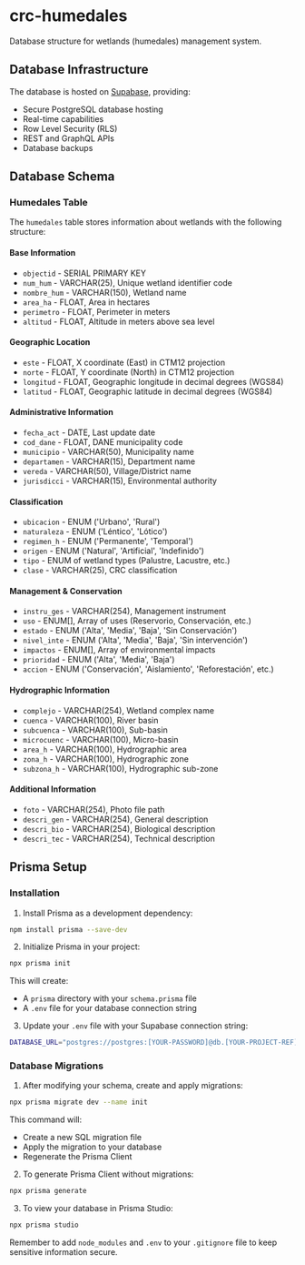 # crc-humedales

Database structure for wetlands (humedales) management system.

## Database Infrastructure

The database is hosted on [Supabase](https://supabase.com), providing:
- Secure PostgreSQL database hosting
- Real-time capabilities
- Row Level Security (RLS)
- REST and GraphQL APIs
- Database backups

## Database Schema

### Humedales Table

The `humedales` table stores information about wetlands with the following structure:

#### Base Information
- `objectid` - SERIAL PRIMARY KEY
- `num_hum` - VARCHAR(25), Unique wetland identifier code
- `nombre_hum` - VARCHAR(150), Wetland name
- `area_ha` - FLOAT, Area in hectares
- `perimetro` - FLOAT, Perimeter in meters
- `altitud` - FLOAT, Altitude in meters above sea level

#### Geographic Location
- `este` - FLOAT, X coordinate (East) in CTM12 projection
- `norte` - FLOAT, Y coordinate (North) in CTM12 projection
- `longitud` - FLOAT, Geographic longitude in decimal degrees (WGS84)
- `latitud` - FLOAT, Geographic latitude in decimal degrees (WGS84)

#### Administrative Information
- `fecha_act` - DATE, Last update date
- `cod_dane` - FLOAT, DANE municipality code
- `municipio` - VARCHAR(50), Municipality name
- `departamen` - VARCHAR(15), Department name
- `vereda` - VARCHAR(50), Village/District name
- `jurisdicci` - VARCHAR(15), Environmental authority

#### Classification
- `ubicacion` - ENUM ('Urbano', 'Rural')
- `naturaleza` - ENUM ('Léntico', 'Lótico')
- `regimen_h` - ENUM ('Permanente', 'Temporal')
- `origen` - ENUM ('Natural', 'Artificial', 'Indefinido')
- `tipo` - ENUM of wetland types (Palustre, Lacustre, etc.)
- `clase` - VARCHAR(25), CRC classification

#### Management & Conservation
- `instru_ges` - VARCHAR(254), Management instrument
- `uso` - ENUM[], Array of uses (Reservorio, Conservación, etc.)
- `estado` - ENUM ('Alta', 'Media', 'Baja', 'Sin Conservación')
- `nivel_inte` - ENUM ('Alta', 'Media', 'Baja', 'Sin intervención')
- `impactos` - ENUM[], Array of environmental impacts
- `prioridad` - ENUM ('Alta', 'Media', 'Baja')
- `accion` - ENUM ('Conservación', 'Aislamiento', 'Reforestación', etc.)

#### Hydrographic Information
- `complejo` - VARCHAR(254), Wetland complex name
- `cuenca` - VARCHAR(100), River basin
- `subcuenca` - VARCHAR(100), Sub-basin
- `microcuenc` - VARCHAR(100), Micro-basin
- `area_h` - VARCHAR(100), Hydrographic area
- `zona_h` - VARCHAR(100), Hydrographic zone
- `subzona_h` - VARCHAR(100), Hydrographic sub-zone

#### Additional Information
- `foto` - VARCHAR(254), Photo file path
- `descri_gen` - VARCHAR(254), General description
- `descri_bio` - VARCHAR(254), Biological description
- `descri_tec` - VARCHAR(254), Technical description

## Prisma Setup

### Installation

1. Install Prisma as a development dependency:
```bash
npm install prisma --save-dev
```

2. Initialize Prisma in your project:
```bash
npx prisma init
```

This will create:
- A `prisma` directory with your `schema.prisma` file
- A `.env` file for your database connection string

3. Update your `.env` file with your Supabase connection string:
```bash
DATABASE_URL="postgres://postgres:[YOUR-PASSWORD]@db.[YOUR-PROJECT-REF].supabase.co:5432/postgres"
```

### Database Migrations

1. After modifying your schema, create and apply migrations:
```bash
npx prisma migrate dev --name init
```

This command will:
- Create a new SQL migration file
- Apply the migration to your database
- Regenerate the Prisma Client

2. To generate Prisma Client without migrations:
```bash
npx prisma generate
```

3. To view your database in Prisma Studio:
```bash
npx prisma studio
```

Remember to add `node_modules` and `.env` to your `.gitignore` file to keep sensitive information secure.